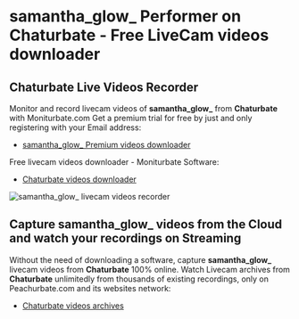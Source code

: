 # samantha_glow_ Performer on Chaturbate - Free LiveCam videos downloader

## Chaturbate Live Videos Recorder

Monitor and record livecam videos of **samantha_glow_** from **Chaturbate** with Moniturbate.com
Get a premium trial for free by just and only registering with your Email address:
* [samantha_glow_ Premium videos downloader](https://moniturbate.com/request-demo-licence-key.html)

Free livecam videos downloader - Moniturbate Software:
* [Chaturbate videos downloader](https://moniturbate.com/moniturbate-download-software.html)

![samantha_glow_ livecam videos recorder](https://peachurnet.com/templates/moniturbate-software.png)


## Capture samantha_glow_ videos from the Cloud and watch your recordings on Streaming

Without the need of downloading a software, capture **samantha_glow_** livecam videos from **Chaturbate** 100% online.
Watch Livecam archives from **Chaturbate** unlimitedly from thousands of existing recordings, only on Peachurbate.com and its websites network:
* [Chaturbate videos archives](https://peachurnet.com/)